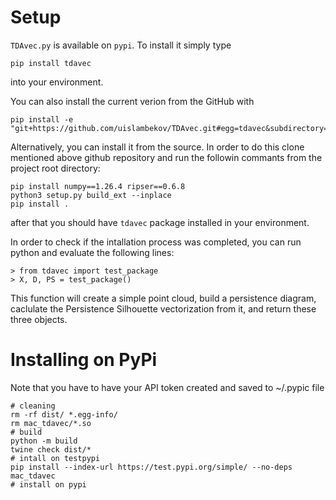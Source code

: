 # Setup

`TDAvec.py` is available on `pypi`. To install it simply type

    pip install tdavec

into your environment. 

You can also install the current verion from the GitHub with

    pip install -e "git+https://github.com/uislambekov/TDAvec.git#egg=tdavec&subdirectory=python"

Alternatively, you can install it from the source. In order to do this clone mentioned above github repository and run the followin commants from the project root directory:


    pip install numpy==1.26.4 ripser==0.6.8
    python3 setup.py build_ext --inplace
    pip install .

after that you should have `tdavec` package installed in your environment. 


In order to check if the intallation process was completed, you can run python and evaluate the following lines:

    > from tdavec import test_package
    > X, D, PS = test_package()

This function will create a simple point cloud, build a persistence diagram, caclulate the Persistence Silhouette vectorization from it, and return these three objects.


# Installing on PyPi

Note that you have to have your API token created and saved to ~/.pypic file

    # cleaning
    rm -rf dist/ *.egg-info/
    rm mac_tdavec/*.so
    # build
    python -m build
    twine check dist/*
    # intall on testpypi
    pip install --index-url https://test.pypi.org/simple/ --no-deps mac_tdavec
    # install on pypi
    

